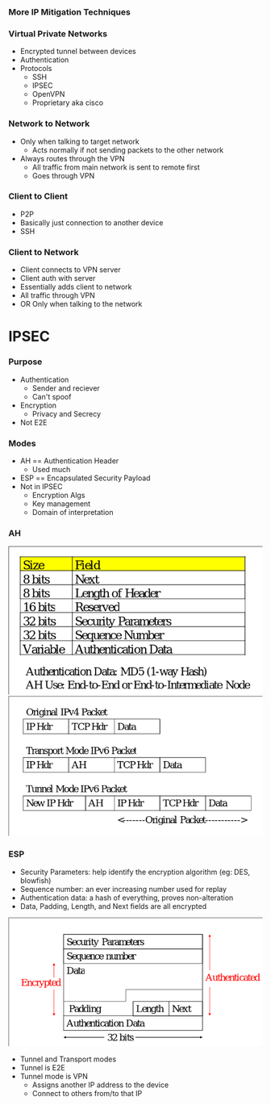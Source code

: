 
### More IP Mitigation Techniques

### Virtual Private Networks
- Encrypted tunnel between devices
- Authentication
- Protocols
    - SSH
    - IPSEC
    - OpenVPN
    - Proprietary aka cisco

### Network to Network
- Only when talking to target network
    - Acts normally if not sending packets to the other network
- Always routes through the VPN
    - All traffic from main network is sent to remote first
    - Goes through VPN

### Client to Client
- P2P
- Basically just connection to another device
- SSH

### Client to Network
- Client connects to VPN server 
- Client auth with server
- Essentially adds client to network
- All traffic through VPN
- OR Only when talking to the network

# IPSEC

### Purpose
- Authentication
    - Sender and reciever
    - Can't spoof
- Encryption
    - Privacy and Secrecy
- Not E2E

### Modes
- AH == Authentication Header
    - Used much
- ESP == Encapsulated Security Payload
- Not in IPSEC
    - Encryption Algs
    - Key management
    - Domain of interpretation

### AH
![AH_packet](./AH_packet.png)
![AH_packet2](./AH_packet2.png)

### ESP
- Security Parameters: help identify the encryption algorithm (eg: DES, blowfish)
- Sequence number: an ever increasing number used for replay
- Authentication data: a hash of everything, proves non-alteration
- Data, Padding, Length, and Next fields are all encrypted


![ESP_packet2](./ESP_packet.png)


- Tunnel and Transport modes
- Tunnel is E2E 
- Tunnel mode is VPN 
    - Assigns another IP address to the device
    - Connect to others from/to that IP

